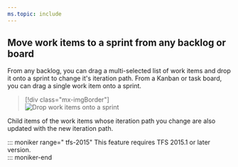 ```yaml
---
ms.topic: include
---
```



<a id="assign-to-sprint"></a>

## Move work items to a sprint from any backlog or board

From any backlog, you can drag a multi-selected list of work items and drop it onto a sprint to change it's iteration path. From a Kanban or task board, you can drag a single work item onto a sprint. 

> [!div class="mx-imgBorder"]  
> ![Drop work items onto a sprint](/vsts/boards/sprints/_img/sp-assign-to-sprints.png)  

Child items of the work items whose iteration path you change are also updated with the new iteration path. 

::: moniker range=" tfs-2015" 
This feature requires TFS 2015.1 or later version.    
::: moniker-end
